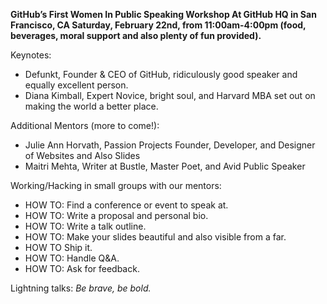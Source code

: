 
**GitHub’s First Women In Public Speaking Workshop
At GitHub HQ in San Francisco, CA
Saturday, February 22nd, from 11:00am-4:00pm (food, beverages, moral support and also plenty of fun provided).**

Keynotes:

+ Defunkt, Founder & CEO of GitHub, ridiculously good speaker and equally excellent person.
+ Diana Kimball, Expert Novice, bright soul, and Harvard MBA set out on making the world a better place.

Additional Mentors (more to come!):

+ Julie Ann Horvath, Passion Projects Founder, Developer, and Designer of Websites and Also Slides
+ Maitri Mehta, Writer at Bustle, Master Poet, and Avid Public Speaker

Working/Hacking in small groups with our mentors:

+ HOW TO: Find a conference or event to speak at.
+ HOW TO: Write a proposal and personal bio.
+ HOW TO: Write a talk outline.
+ HOW TO: Make your slides beautiful and also visible from a far.
+ HOW TO  Ship it.
+ HOW TO: Handle Q&A.
+ HOW TO: Ask for feedback.

Lightning talks: *Be brave, be bold.*
